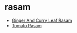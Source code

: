 # rasam

 * [Ginger And Curry Leaf Rasam](../../index/g/ginger-and-curry-leaf-rasam-367049.json)
 * [Tomato Rasam](../../index/t/tomato-rasam.json)
